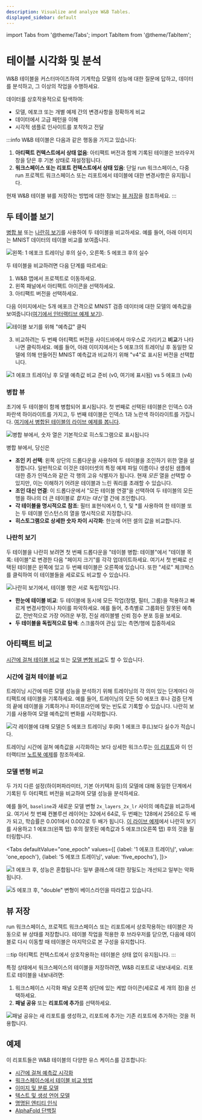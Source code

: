 ```yaml
---
description: Visualize and analyze W&B Tables.
displayed_sidebar: default
---
```

import Tabs from '@theme/Tabs';
import TabItem from '@theme/TabItem';

# 테이블 시각화 및 분석

W&B 테이블을 커스터마이즈하여 기계학습 모델의 성능에 대한 질문에 답하고, 데이터를 분석하고, 그 이상의 작업을 수행하세요.

데이터를 상호작용적으로 탐색하여:

* 모델, 에포크 또는 개별 예제 간의 변경사항을 정확하게 비교
* 데이터에서 고급 패턴을 이해
* 시각적 샘플로 인사이트를 포착하고 전달

:::info
W&B 테이블은 다음과 같은 행동을 가지고 있습니다:
1. **아티팩트 컨텍스트에서 상태 없음**: 아티팩트 버전과 함께 기록된 테이블은 브라우저 창을 닫은 후 기본 상태로 재설정됩니다.
2. **워크스페이스 또는 리포트 컨텍스트에서 상태 있음**: 단일 run 워크스페이스, 다중 run 프로젝트 워크스페이스 또는 리포트에서 테이블에 대한 변경사항은 유지됩니다.

현재 W&B 테이블 뷰를 저장하는 방법에 대한 정보는 [뷰 저장](#save-your-view)을 참조하세요.
:::

## 두 테이블 보기
[병합 뷰](#merged-view) 또는 [나란히 보기](#side-by-side-view)를 사용하여 두 테이블을 비교하세요. 예를 들어, 아래 이미지는 MNIST 데이터의 테이블 비교를 보여줍니다.

![왼쪽: 1 에포크 트레이닝 후의 실수, 오른쪽: 5 에포크 후의 실수](/images/data_vis/table_comparison.png)

두 테이블을 비교하려면 다음 단계를 따르세요:

1. W&B 앱에서 프로젝트로 이동하세요.
2. 왼쪽 패널에서 아티팩트 아이콘을 선택하세요.
2. 아티팩트 버전을 선택하세요.

다음 이미지에서는 5개 에포크 간격으로 MNIST 검증 데이터에 대한 모델의 예측값을 보여줍니다([여기에서 인터랙티브 예제 보기](https://wandb.ai/stacey/mnist-viz/artifacts/predictions/baseline/d888bc05719667811b23/files/predictions.table.json)).

![테이블 보기를 위해 "예측값" 클릭](@site/static/images/data_vis/preds_mnist.png)

3. 비교하려는 두 번째 아티팩트 버전을 사이드바에서 마우스로 가리키고 **비교**가 나타나면 클릭하세요. 예를 들어, 아래 이미지에서는 5 에포크의 트레이닝 후 동일한 모델에 의해 만들어진 MNIST 예측값과 비교하기 위해 "v4"로 표시된 버전을 선택합니다.

![1 에포크 트레이닝 후 모델 예측값 비교 준비 (v0, 여기에 표시됨) vs 5 에포크 (v4)](@site/static/images/data_vis/preds_2.png)

### 병합 뷰

초기에 두 테이블이 함께 병합되어 표시됩니다. 첫 번째로 선택된 테이블은 인덱스 0과 파란색 하이라이트를 가지고, 두 번째 테이블은 인덱스 1과 노란색 하이라이트를 가집니다. [여기에서 병합된 테이블의 라이브 예제를 봅니다](https://wandb.ai/stacey/mnist-viz/artifacts/predictions/baseline/d888bc05719667811b23/files/predictions.table.json#7dd0cd845c0edb469dec).

![병합 뷰에서, 숫자 열은 기본적으로 히스토그램으로 표시됩니다](@site/static/images/data_vis/merged_view.png)

병합 뷰에서, 당신은

* **조인 키 선택**: 왼쪽 상단의 드롭다운을 사용하여 두 테이블을 조인하기 위한 열을 설정합니다. 일반적으로 이것은 데이터셋의 특정 예제 파일 이름이나 생성된 샘플에 대한 증가 인덱스와 같은 각 행의 고유 식별자가 됩니다. 현재 _모든_ 열을 선택할 수 있지만, 이는 이해하기 어려운 테이블과 느린 쿼리를 초래할 수 있습니다.
* **조인 대신 연결**: 이 드롭다운에서 "모든 테이블 연결"을 선택하여 두 테이블의 모든 행을 하나의 더 큰 테이블로 _합치는 대신_ 열 간에 조인합니다.
* **각 테이블을 명시적으로 참조**: 필터 표현식에서 0, 1, 및 *를 사용하여 한 테이블 또는 두 테이블 인스턴스의 열을 명시적으로 지정합니다.
* **히스토그램으로 상세한 숫자 차이 시각화**: 한눈에 어떤 셀의 값을 비교합니다.

### 나란히 보기

두 테이블을 나란히 보려면 첫 번째 드롭다운을 "테이블 병합: 테이블"에서 "테이블 목록: 테이블"로 변경한 다음 "페이지 크기"를 각각 업데이트하세요. 여기서 첫 번째로 선택된 테이블은 왼쪽에 있고 두 번째 테이블은 오른쪽에 있습니다. 또한 "세로" 체크박스를 클릭하여 이 테이블들을 세로로도 비교할 수 있습니다.

![나란히 보기에서, 테이블 행은 서로 독립적입니다.](/images/data_vis/side_by_side.png)

* **한눈에 테이블 비교**: 두 테이블에 동시에 모든 작업(정렬, 필터, 그룹)을 적용하고 빠르게 변경사항이나 차이를 파악하세요. 예를 들어, 추측별로 그룹화된 잘못된 예측값, 전반적으로 가장 어려운 부정, 진실 레이블별 신뢰 점수 분포 등을 보세요.
* **두 테이블을 독립적으로 탐색**: 스크롤하여 관심 있는 측면/행에 집중하세요

## 아티팩트 비교
[시간에 걸쳐 테이블 비교](#compare-across-time) 또는 [모델 변형 비교](#compare-across-model-variants)도 할 수 있습니다.

### 시간에 걸쳐 테이블 비교
트레이닝 시간에 따른 모델 성능을 분석하기 위해 트레이닝의 각 의미 있는 단계마다 아티팩트에 테이블을 기록하세요. 예를 들어, 트레이닝의 모든 50 에포크 후나 검증 단계의 끝에 테이블을 기록하거나 파이프라인에 맞는 빈도로 기록할 수 있습니다. 나란히 보기를 사용하여 모델 예측값의 변화를 시각화합니다.

![각 레이블에 대해 모델은 5 에포크 트레이닝 후(R) 1 에포크 후(L)보다 실수가 적습니다.](/images/data_vis/compare_across_time.png)

트레이닝 시간에 걸쳐 예측값을 시각화하는 보다 상세한 워크스루는 [이 리포트](https://wandb.ai/stacey/mnist-viz/reports/Visualize-Predictions-over-Time--Vmlldzo1OTQxMTk)와 이 인터랙티브 [노트북 예제](http://wandb.me/tables-walkthrough)를 참조하세요.

### 모델 변형 비교

두 가지 다른 설정(하이퍼파라미터, 기본 아키텍처 등)의 모델에 대해 동일한 단계에서 기록된 두 아티팩트 버전을 비교하여 모델 성능을 분석하세요.

예를 들어, `baseline`과 새로운 모델 변형 `2x_layers_2x_lr` 사이의 예측값을 비교하세요. 여기서 첫 번째 컨볼루션 레이어는 32에서 64로, 두 번째는 128에서 256으로 두 배가 되고, 학습률은 0.001에서 0.002로 두 배가 됩니다. [이 라이브 예제](https://wandb.ai/stacey/mnist-viz/artifacts/predictions/baseline/d888bc05719667811b23/files/predictions.table.json#2bb3b1d40aa777496b5d$2x\_layers\_2x\_lr)에서 나란히 보기를 사용하고 1 에포크(왼쪽 탭) 후의 잘못된 예측값과 5 에포크(오른쪽 탭) 후의 것을 필터링합니다.

<Tabs
  defaultValue="one_epoch"
  values={[
    {label: '1 에포크 트레이닝', value: 'one_epoch'},
    {label: '5 에포크 트레이닝', value: 'five_epochs'},
  ]}>
  <TabItem value="one_epoch">

![1 에포크 후, 성능은 혼합됩니다: 일부 클래스에 대한 정밀도는 개선되고 일부는 악화됩니다.](/images/data_vis/compare_across_variants.png)
  </TabItem>
  <TabItem value="five_epochs">

![5 에포크 후, "double" 변형이 베이스라인을 따라잡고 있습니다.](/images/data_vis/compare_across_variants_after_5_epochs.png)
  </TabItem>
</Tabs>

## 뷰 저장

run 워크스페이스, 프로젝트 워크스페이스 또는 리포트에서 상호작용하는 테이블은 자동으로 뷰 상태를 저장합니다. 테이블 작업을 적용한 후 브라우저를 닫으면, 다음에 테이블로 다시 이동할 때 테이블은 마지막으로 본 구성을 유지합니다.

:::tip
아티팩트 컨텍스트에서 상호작용하는 테이블은 상태 없이 유지됩니다.
:::

특정 상태에서 워크스페이스의 테이블을 저장하려면, W&B 리포트로 내보내세요. 리포트로 테이블을 내보내려면:
1. 워크스페이스 시각화 패널 오른쪽 상단에 있는 케밥 아이콘(세로로 세 개의 점)을 선택하세요.
2. **패널 공유** 또는 **리포트에 추가**를 선택하세요.

![패널 공유는 새 리포트를 생성하고, 리포트에 추가는 기존 리포트에 추가하는 것을 허용합니다.](/images/data_vis/share_your_view.png)

## 예제

이 리포트들은 W&B 테이블의 다양한 유스 케이스를 강조합니다:

* [시간에 걸쳐 예측값 시각화](https://wandb.ai/stacey/mnist-viz/reports/Visualize-Predictions-over-Time--Vmlldzo1OTQxMTk)
* [워크스페이스에서 테이블 비교 방법](https://wandb.ai/stacey/xtable/reports/How-to-Compare-Tables-in-Workspaces--Vmlldzo4MTc0MTA)
* [이미지 및 분류 모델](https://wandb.ai/stacey/mendeleev/reports/Tables-Tutorial-Visualize-Data-for-Image-Classification--VmlldzozNjE3NjA)
* [텍스트 및 생성 언어 모델](https://wandb.ai/stacey/nlg/reports/Tables-Tutorial-Visualize-Text-Data-Predictions---Vmlldzo1NzcwNzY)
* [명명된 엔티티 인식](https://wandb.ai/stacey/ner\_spacy/reports/Named-Entity-Recognition--Vmlldzo3MDE3NzQ)
* [AlphaFold 단백질](https://wandb.ai/wandb/examples/reports/AlphaFold-ed-Proteins-in-W-B-Tables--Vmlldzo4ODc0MDc)